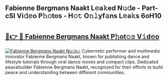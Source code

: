 ## Fabienne Bergmans Naakt L𝚎a𝚔ed N𝚞𝚍e - Part-cSl Vi𝚍𝚎o P𝚑𝚘tos - H𝚘𝚝 O𝚗𝚕yf𝚊ns L𝚎a𝚔s 6oH10

# <h2><a href="http://kf2xoqg.oniu.top/?m=Fabienne+Bergmans+Naakt">🔗👉 🔴 Fabienne Bergmans Naakt P𝚑ot𝚘𝚜 V𝚒d𝚎o</a></h2>

[![Fabienne Bergmans Naakt Nu𝚍e𝚜](https://i.imgur.com/0qMVB7G.gif)](http://kf2xoqg.oniu.top/?m=Fabienne+Bergmans+Naakt)
Cybernetic performer and multimedia innovator Fabienne Bergmans Naakt, known for publishing dance and lifestyle tutorials through viral dance moves and compact clips. Dedicated peacebuilder Fabienne Bergmans Naakt, recognized for their efforts to build peace and understanding between different communities.  
